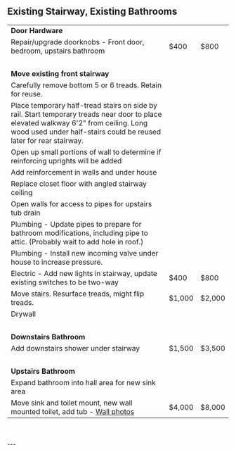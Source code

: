 

## Existing Stairway, Existing Bathrooms
|  |||
|---|---|---|
| <b>Door Hardware</b> | | |
| Repair/upgrade doorknobs - Front door, bedroom, upstairs bathroom | $400 | $800 |
| &nbsp; |||
| <b>Move existing front stairway</b> | | |
| Carefully remove bottom 5 or 6 treads. Retain for reuse. | | |
| Place temporary half-tread stairs on side by rail. Start temporary treads near door to place elevated walkway 6'2" from ceiling. Long wood used under half-stairs could be reused later for rear stairway.  | | |
| Open up small portions of wall to determine if reinforcing uprights will be added | | |
| Add reinforcement in walls and under house | | |
| Replace closet floor with angled stairway ceiling | | |
| Open walls for access to pipes for upstairs tub drain | | |
| Plumbing - Update pipes to prepare for bathroom modifications, including pipe to attic. (Probably wait to add hole in roof.) | | |
| Plumbing - Install new incoming valve under house to increase pressure. |||
| Electric - Add new lights in stairway, update existing switches to be two-way | $400 | $800 |
| Move stairs. Resurface treads, might flip treads. | $1,000 | $2,000 |
| Drywall | | |
| &nbsp; |||
| <b>Downstairs Bathroom</b> | | |
| Add downstairs shower under stairway | $1,500 | $3,500 |
| &nbsp; |||
| <b>Upstairs Bathroom</b> | | |
| Expand bathroom into hall area for new sink area |||
| Move sink and toilet mount, new wall mounted toilet, add tub - [Wall photos](https://docs.google.com/document/d/1J0A26a7-Dvm3mscBRTSgxIeMxft11VZoRADT_unegkE/edit?usp=sharing) | $4,000 | $8,000 |



<br>
<div id="totals"></div>
<br>
---


